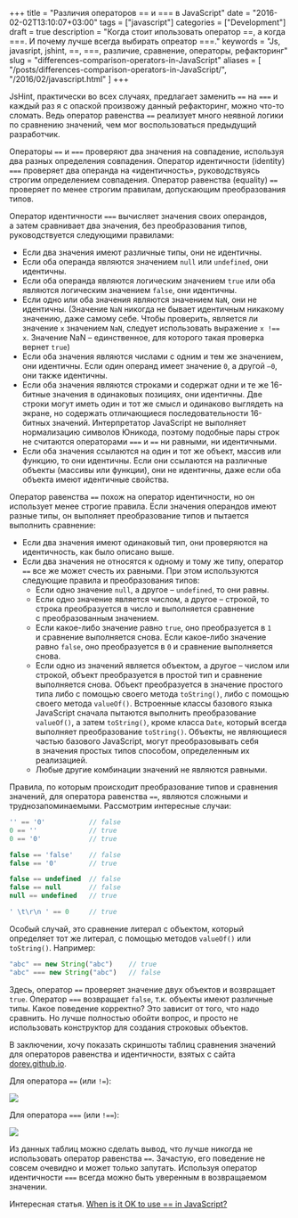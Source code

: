 +++
title = "Различия операторов == и === в JavaScript"
date = "2016-02-02T13:10:07+03:00"
tags = ["javascript"]
categories = ["Development"]
draft = true
description = "Когда стоит ипользовать  оператор ==, а когда ===. И почему лучше всегда выбирать опреатор ===."
keywords = "Js, javasript, jshint, ==, ===, различие, сравнение, операторы, рефакторинг"
slug = "differences-comparison-operators-in-JavaScript"
aliases = [
    "/posts/differences-comparison-operators-in-JavaScript/",
    "/2016/02/javascript.html"
]
+++

JsHint, практически во всех случаях, предлагает заменить `==` на `===` и каждый раз я с опаской произвожу данный рефакторинг, можно что-то сломать. Ведь оператор равенства `==` реализует много неявной логики по сравнению значений, чем мог воспользоваться предыдущий разработчик.

Операторы `==` и `===` проверяют два значения на совпадение, используя два разных определения совпадения. Оператор идентичности (identity) `===` проверяет два операнда на «идентичность», руководствуясь строгим определением совпадения. Оператор равенства (equality) `==` проверяет по менее строгим правилам, допускающим преобразования типов.

Оператор идентичности `===` вычисляет значения своих операндов, а затем сравнивает два значения, без преобразования типов, руководствуется следующими правилами:

- Если два значения имеют различные типы, они не идентичны.
- Если оба операнда являются значением `null` или `undefined`, они идентичны.
- Если оба операнда являются логическим значением `true` или оба являются логическим значением `false`, они идентичны.
- Если одно или оба значения являются значением `NaN`, они не идентичны. (Значение `NaN` никогда не бывает идентичным никакому значению, даже самому себе. Чтобы проверить, является ли значение `x` значением `NaN`, следует использовать выражение `x !== x`. Значение NaN – единственное, для которого такая проверка вернет `true`)
- Если оба значения являются числами с одним и тем же значением, они идентичны. Если один операнд имеет значение `0`, а другой `–0`, они также идентичны.
- Если оба значения являются строками и содержат одни и те же 16-битные значения в одинаковых позициях, они идентичны. Две строки могут иметь один и тот же смысл и одинаково выглядеть на экране, но содержать отличающиеся последовательности 16-битных значений. Интерпретатор JavaScript не выполняет нормализацию символов Юникода, поэтому подобные пары строк не считаются операторами `===` и `==` ни равными, ни идентичными.
- Если оба значения ссылаются на один и тот же объект, массив или функцию, то они идентичны. Если они ссылаются на различные объекты (массивы или функции), они не идентичны, даже если оба объекта имеют идентичные свойства.

Оператор равенства `==` похож на оператор идентичности, но он использует менее строгие правила. Если значения операндов имеют разные типы, он выполняет преобразование типов и пытается выполнить сравнение:

- Если два значения имеют одинаковый тип, они проверяются на идентичность, как было описано выше.
- Если два значения не относятся к одному и тому же типу, оператор `==` все же может счесть их равными. При этом используются следующие правила и преобразования типов:
  - Если одно значение `null`, а другое – `undefined`, то они равны.
  - Если одно значение является числом, а другое – строкой, то строка преобразуется в число и выполняется сравнение с преобразованным значением.
  - Если какое-либо значение равно `true`, оно преобразуется в `1` и сравнение выполняется снова. Если какое-либо значение равно `false`, оно преобразуется в `0` и сравнение выполняется снова.
  - Если одно из значений является объектом, а другое – числом или строкой, объект преобразуется в простой тип и сравнение выполняется снова. Объект преобразуется в значение простого типа либо с помощью своего метода `toString()`, либо с помощью своего метода `valueOf()`. Встроенные классы базового языка JavaScript сначала пытаются выполнить преобразование `valueOf()`, а затем `toString()`, кроме класса `Date`, который всегда выполняет преобразование `toString()`. Объекты, не являющиеся частью базового JavaScript, могут преобразовывать себя в значения простых типов способом, определенным их реализацией.
  - Любые другие комбинации значений не являются равными.

Правила, по которым происходит преобразование типов и сравнения значений, для оператора равенства `==`, являются сложными и труднозапоминаемыми. Рассмотрим интересные случаи:
``` js
'' == '0'           // false
0 == ''             // true
0 == '0'            // true

false == 'false'    // false
false == '0'        // true

false == undefined  // false
false == null       // false
null == undefined   // true

' \t\r\n ' == 0     // true
```

Особый случай, это сравнение литерал с объектом, который определяет тот же литерал, с помощью методов `valueOf()` или `toString()`. Например:
``` js
"abc" == new String("abc")    // true
"abc" === new String("abc")   // false
```

Здесь, оператор `==` проверяет значение двух объектов и возвращает `true`. Оператор `===` возвращает `false`, т.к. объекты имеют различные типы. Какое поведение корректно? Это зависит от того, что надо сравнить. Но лучше полностью обойти вопрос, и просто не использовать конструктор для создания строковых объектов.

В заключении, хочу показать скриншоты таблиц сравнения значений для операторов равенства и идентичности, взятых с сайта [dorey.github.io](http://dorey.github.io/JavaScript-Equality-Table/).

Для оператора `==` (или `!=`):

![](https://lh3.googleusercontent.com/-RCcoFw_NFT4/VrAxefBPSiI/AAAAAAAAAlk/-Ml2va5hHdg/s640-Ic42/Screenshot%2525202016-02-02%25252007.23.08.png)

Для оператора `===` (или `!==`):

![](https://lh3.googleusercontent.com/-37_7dZNdH8g/VrAxeSUggfI/AAAAAAAAAlo/-dgAJViJLnQ/s640-Ic42/Screenshot%2525202016-02-02%25252007.23.34.png)

Из данных таблиц можно сделать вывод, что лучше никогда не использовать оператор равенства `==`. Зачастую, его поведение не совсем очевидно и может только запутать. Используя оператор идентичности `===` всегда можно быть уверенным в возвращаемом значении.

Интересная статья. [When is it OK to use == in JavaScript?](http://www.2ality.com/2011/12/strict-equality-exemptions.html)
